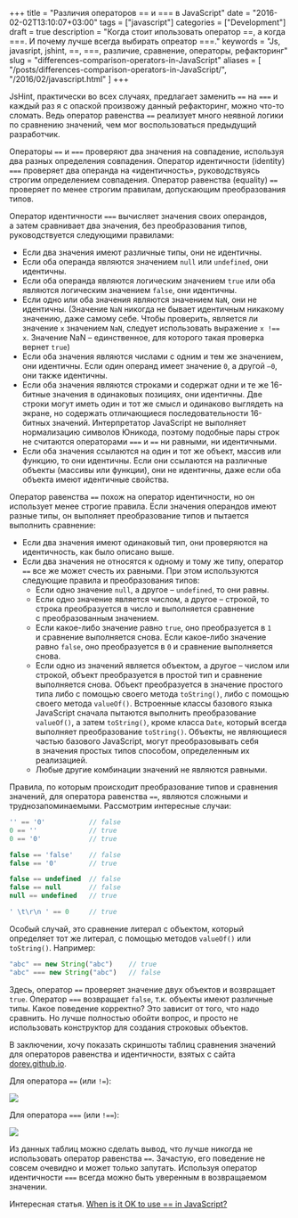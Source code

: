 +++
title = "Различия операторов == и === в JavaScript"
date = "2016-02-02T13:10:07+03:00"
tags = ["javascript"]
categories = ["Development"]
draft = true
description = "Когда стоит ипользовать  оператор ==, а когда ===. И почему лучше всегда выбирать опреатор ===."
keywords = "Js, javasript, jshint, ==, ===, различие, сравнение, операторы, рефакторинг"
slug = "differences-comparison-operators-in-JavaScript"
aliases = [
    "/posts/differences-comparison-operators-in-JavaScript/",
    "/2016/02/javascript.html"
]
+++

JsHint, практически во всех случаях, предлагает заменить `==` на `===` и каждый раз я с опаской произвожу данный рефакторинг, можно что-то сломать. Ведь оператор равенства `==` реализует много неявной логики по сравнению значений, чем мог воспользоваться предыдущий разработчик.

Операторы `==` и `===` проверяют два значения на совпадение, используя два разных определения совпадения. Оператор идентичности (identity) `===` проверяет два операнда на «идентичность», руководствуясь строгим определением совпадения. Оператор равенства (equality) `==` проверяет по менее строгим правилам, допускающим преобразования типов.

Оператор идентичности `===` вычисляет значения своих операндов, а затем сравнивает два значения, без преобразования типов, руководствуется следующими правилами:

- Если два значения имеют различные типы, они не идентичны.
- Если оба операнда являются значением `null` или `undefined`, они идентичны.
- Если оба операнда являются логическим значением `true` или оба являются логическим значением `false`, они идентичны.
- Если одно или оба значения являются значением `NaN`, они не идентичны. (Значение `NaN` никогда не бывает идентичным никакому значению, даже самому себе. Чтобы проверить, является ли значение `x` значением `NaN`, следует использовать выражение `x !== x`. Значение NaN – единственное, для которого такая проверка вернет `true`)
- Если оба значения являются числами с одним и тем же значением, они идентичны. Если один операнд имеет значение `0`, а другой `–0`, они также идентичны.
- Если оба значения являются строками и содержат одни и те же 16-битные значения в одинаковых позициях, они идентичны. Две строки могут иметь один и тот же смысл и одинаково выглядеть на экране, но содержать отличающиеся последовательности 16-битных значений. Интерпретатор JavaScript не выполняет нормализацию символов Юникода, поэтому подобные пары строк не считаются операторами `===` и `==` ни равными, ни идентичными.
- Если оба значения ссылаются на один и тот же объект, массив или функцию, то они идентичны. Если они ссылаются на различные объекты (массивы или функции), они не идентичны, даже если оба объекта имеют идентичные свойства.

Оператор равенства `==` похож на оператор идентичности, но он использует менее строгие правила. Если значения операндов имеют разные типы, он выполняет преобразование типов и пытается выполнить сравнение:

- Если два значения имеют одинаковый тип, они проверяются на идентичность, как было описано выше.
- Если два значения не относятся к одному и тому же типу, оператор `==` все же может счесть их равными. При этом используются следующие правила и преобразования типов:
  - Если одно значение `null`, а другое – `undefined`, то они равны.
  - Если одно значение является числом, а другое – строкой, то строка преобразуется в число и выполняется сравнение с преобразованным значением.
  - Если какое-либо значение равно `true`, оно преобразуется в `1` и сравнение выполняется снова. Если какое-либо значение равно `false`, оно преобразуется в `0` и сравнение выполняется снова.
  - Если одно из значений является объектом, а другое – числом или строкой, объект преобразуется в простой тип и сравнение выполняется снова. Объект преобразуется в значение простого типа либо с помощью своего метода `toString()`, либо с помощью своего метода `valueOf()`. Встроенные классы базового языка JavaScript сначала пытаются выполнить преобразование `valueOf()`, а затем `toString()`, кроме класса `Date`, который всегда выполняет преобразование `toString()`. Объекты, не являющиеся частью базового JavaScript, могут преобразовывать себя в значения простых типов способом, определенным их реализацией.
  - Любые другие комбинации значений не являются равными.

Правила, по которым происходит преобразование типов и сравнения значений, для оператора равенства `==`, являются сложными и труднозапоминаемыми. Рассмотрим интересные случаи:
``` js
'' == '0'           // false
0 == ''             // true
0 == '0'            // true

false == 'false'    // false
false == '0'        // true

false == undefined  // false
false == null       // false
null == undefined   // true

' \t\r\n ' == 0     // true
```

Особый случай, это сравнение литерал с объектом, который определяет тот же литерал, с помощью методов `valueOf()` или `toString()`. Например:
``` js
"abc" == new String("abc")    // true
"abc" === new String("abc")   // false
```

Здесь, оператор `==` проверяет значение двух объектов и возвращает `true`. Оператор `===` возвращает `false`, т.к. объекты имеют различные типы. Какое поведение корректно? Это зависит от того, что надо сравнить. Но лучше полностью обойти вопрос, и просто не использовать конструктор для создания строковых объектов.

В заключении, хочу показать скриншоты таблиц сравнения значений для операторов равенства и идентичности, взятых с сайта [dorey.github.io](http://dorey.github.io/JavaScript-Equality-Table/).

Для оператора `==` (или `!=`):

![](https://lh3.googleusercontent.com/-RCcoFw_NFT4/VrAxefBPSiI/AAAAAAAAAlk/-Ml2va5hHdg/s640-Ic42/Screenshot%2525202016-02-02%25252007.23.08.png)

Для оператора `===` (или `!==`):

![](https://lh3.googleusercontent.com/-37_7dZNdH8g/VrAxeSUggfI/AAAAAAAAAlo/-dgAJViJLnQ/s640-Ic42/Screenshot%2525202016-02-02%25252007.23.34.png)

Из данных таблиц можно сделать вывод, что лучше никогда не использовать оператор равенства `==`. Зачастую, его поведение не совсем очевидно и может только запутать. Используя оператор идентичности `===` всегда можно быть уверенным в возвращаемом значении.

Интересная статья. [When is it OK to use == in JavaScript?](http://www.2ality.com/2011/12/strict-equality-exemptions.html)
